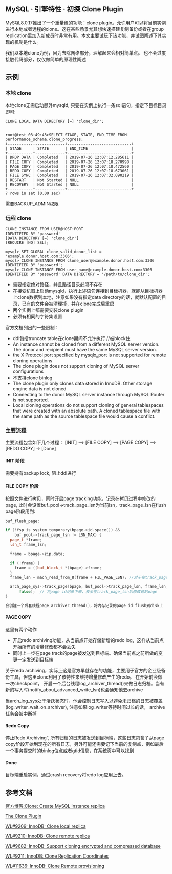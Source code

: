 ## MySQL · 引擎特性 · 初探 Clone Plugin


MySQL8.0.17推出了一个重量级的功能：clone plugin。允许用户可以将当前实例进行本地或者远程的clone。这在某些场景尤其想快速搭建复制备份或者在group replication里加入新成员时非常有用。本文主要试玩下该功能，并试图阐述下其实现的机制是什么。  


我们以本地clone为例，因为去除网络部分，理解起来会相对简单点。 也不会过度接触代码部分，仅仅做简单的原理性阐述  

## 示例

### 本地 clone

本地clone无需启动额外mysqld, 只要在实例上执行一条sql语句，指定下目标目录即可:  

```LANG
CLONE LOCAL DATA DIRECTORY [=] 'clone_dir';


root@test 03:49:43>SELECT STAGE, STATE, END_TIME FROM performance_schema.clone_progress;
+-----------+-------------+----------------------------+
| STAGE     | STATE       | END_TIME                   |
+-----------+-------------+----------------------------+
| DROP DATA | Completed   | 2019-07-26 12:07:12.285611 |
| FILE COPY | Completed   | 2019-07-26 12:07:18.270998 |
| PAGE COPY | Completed   | 2019-07-26 12:07:18.472560 |
| REDO COPY | Completed   | 2019-07-26 12:07:18.673061 |
| FILE SYNC | Completed   | 2019-07-26 12:07:32.090219 |
| RESTART   | Not Started | NULL                       |
| RECOVERY  | Not Started | NULL                       |
+-----------+-------------+----------------------------+
7 rows in set (0.00 sec)

```


需要BACKUP_ADMIN权限  

### 远程 clone

```LANG
CLONE INSTANCE FROM USER@HOST:PORT
IDENTIFIED BY 'password'
[DATA DIRECTORY [=] 'clone_dir']
[REQUIRE [NO] SSL];

mysql> SET GLOBAL clone_valid_donor_list = 'example.donor.host.com:3306';
mysql> CLONE INSTANCE FROM clone_user@example.donor.host.com:3306 IDENTIFIED BY 'password';
mysql> CLONE INSTANCE FROM user_name@example.donor.host.com:3306 IDENTIFIED BY 'password' DATA DIRECTORY = '/path/to/clone_dir';

```

* 需要指定绝对路径，并且路径目录必须不存在
* 在接受机器上启动mysqld，执行上述语句连接到目标机器，就能从目标机器上clone数据到本地，注意如果没有指定data directory的话，就默认配置的目录，已有的文件会被清理掉，并在clone完成后重启
* 两个实例上都需要安装clone plugin
* 必须有相同的字符集设置



官方文档列出的一些限制：  


* ddl包括truncate table在clone期间不允许执行 //被block住
* An instance cannot be cloned from a different MySQL server version. The donor and recipient must have the same MySQL server version.
* the X Protocol port specified by mysqlx_port is not supported for remote cloning operations
* The clone plugin does not support cloning of MySQL server configurations
* 不支持clone binlog
* The clone plugin only clones data stored in InnoDB. Other storage engine data is not cloned
* Connecting to the donor MySQL server instance through MySQL Router is not supported.
* Local cloning operations do not support cloning of general tablespaces that were created with an absolute path. A cloned tablespace file with the same path as the source tablespace file would cause a conflict.


### 主要流程

主要流程包含如下几个过程：
[INIT] —> [FILE COPY] —> [PAGE COPY] —> [REDO COPY] -> [Done]  

#### INIT 阶段

需要持有backup lock, 阻止ddl进行  

#### FILE COPY 阶段

按照文件进行拷贝，同时开启page tracking功能，记录在拷贝过程中修改的page, 此时会设置buf_pool->track_page_lsn为当前lsn，track_page_lsn在flush page阶段用到:  

```cpp
buf_flush_page:

if (!fsp_is_system_temporary(bpage->id.space()) &&
    buf_pool->track_page_lsn != LSN_MAX) {
  page_t *frame;
  lsn_t frame_lsn;

  frame = bpage->zip.data;

  if (!frame) {
    frame = ((buf_block_t *)bpage)->frame;
  }
  frame_lsn = mach_read_from_8(frame + FIL_PAGE_LSN); //对于在track_page_lsn之后的page, 如果frame_Lsn大于track_page_lsn, 表示已经记录下page id了，无需重复记录

  arch_page_sys->track_page(bpage, buf_pool->track_page_lsn, frame_lsn,
      false);  // 将page id记录下来，表示在track_page_lsn后修改过的page
}

会创建一个后套线程page_archiver_thread()，将内存记录的page id flush到disk上

```

#### PAGE COPY

这里有两个动作  


* 开启redo archiving功能，从当前点开始存储新增的redo log，这样从当前点开始所有的增量修改都不会丢失
* 同时上一步在page track的page被发送到目标端。确保当前点之前所做的变更一定发送到目标端



关于redo archiving，实际上这是官方早就存在的功能，主要用于官方的企业级备份工具，但这里clone利用了该特性来维持增量修改产生的redo。 在开始前会做一次checkpoint， 开启一个后台线程log_archiver_thread()来做日志归档。当有新的写入时(notify_about_advanced_write_lsn)也会通知他去archive  


当arch_log_sys处于活跃状态时，他会控制日志写入以避免未归档的日志被覆盖(log_writer_wait_on_archiver), 注意如果log_writer等待时间过长的话， archive任务会被中断掉  

#### Redo Copy

停止Redo Archiving”, 所有归档的日志被发送到目标端，这些日志包含了从page copy阶段开始到现在的所有日志，另外可能还需要记下当前的复制点，例如最后一个事务提交时的binlog位点或者gtid信息，在系统页中可以找到  

#### Done

目标端重启实例，通过crash recovery将redo log应用上去。  

## 参考文档

[官方博客:Clone: Create MySQL instance replica][0]  


[The Clone Plugin][1]  


[WL#9209: InnoDB: Clone local replica][2]  


[WL#9210: InnoDB: Clone remote replica][3]  


[WL#9682: InnoDB: Support cloning encrypted and compressed database][4]  


[WL#9211: InnoDB: Clone Replication Coordinates][5]  


[WL#11636: InnoDB: Clone Remote provisioning][6]  


[0]: https://yq.aliyun.com/go/articleRenderRedirect?spm=a2c4e.11153940.0.0.769fa136vqfqE7&url=https%3A%2F%2Fmysqlserverteam.com%2Fclone-create-mysql-instance-replica%2F
[1]: https://yq.aliyun.com/go/articleRenderRedirect?spm=a2c4e.11153940.0.0.769fa136vqfqE7&url=https%3A%2F%2Fdev.mysql.com%2Fdoc%2Frefman%2F8.0%2Fen%2Fclone-plugin.html
[2]: https://yq.aliyun.com/go/articleRenderRedirect?spm=a2c4e.11153940.0.0.769fa136vqfqE7&url=https%3A%2F%2Fdev.mysql.com%2Fworklog%2Ftask%2F%3Fid%3D9209
[3]: https://yq.aliyun.com/go/articleRenderRedirect?spm=a2c4e.11153940.0.0.769fa136vqfqE7&url=https%3A%2F%2Fdev.mysql.com%2Fworklog%2Ftask%2F%3Fid%3D9210
[4]: https://yq.aliyun.com/go/articleRenderRedirect?spm=a2c4e.11153940.0.0.769fa136vqfqE7&url=https%3A%2F%2Fdev.mysql.com%2Fworklog%2Ftask%2F%3Fid%3D9682
[5]: https://yq.aliyun.com/go/articleRenderRedirect?spm=a2c4e.11153940.0.0.769fa136vqfqE7&url=https%3A%2F%2Fdev.mysql.com%2Fworklog%2Ftask%2F%3Fid%3D9211
[6]: https://yq.aliyun.com/go/articleRenderRedirect?spm=a2c4e.11153940.0.0.769fa136vqfqE7&url=https%3A%2F%2Fdev.mysql.com%2Fworklog%2Ftask%2F%3Fid%3D11636